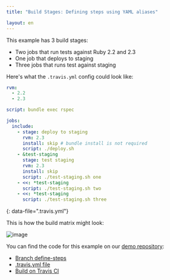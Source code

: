 ```yaml
---
title: "Build Stages: Defining steps using YAML aliases"

layout: en
---
```


This example has 3 build stages:

* Two jobs that run tests against Ruby 2.2 and 2.3
* One job that deploys to staging
* Three jobs that runs test against staging

Here's what the `.travis.yml` config could look like:

```yaml
rvm:
  - 2.2
  - 2.3

script: bundle exec rspec

jobs:
  include:
    - stage: deploy to staging
      rvm: 2.3
      install: skip # bundle install is not required
      script: ./deploy.sh
    - &test-staging
      stage: test staging
      rvm: 2.3
      install: skip
      script: ./test-staging.sh one
    - <<: *test-staging
      script: ./test-staging.sh two
    - <<: *test-staging
      script: ./test-staging.sh three
```
{: data-file=".travis.yml"}

This is how the build matrix might look:

![image](https://cloud.githubusercontent.com/assets/2208/25947019/f68d7c9c-364d-11e7-80c2-e4c549910dbc.png)

You can find the code for this example on our [demo repository](https://github.com/travis-ci/build-stages-demo):

* [Branch define-steps](https://github.com/travis-ci/build-stages-demo/tree/using-yaml-aliases/)
* [.travis.yml file](https://github.com/travis-ci/build-stages-demo/blob/using-yaml-aliases/.travis.yml)
* [Build on Travis CI](https://travis-ci.org/travis-ci/build-stages-demo/builds/231120211)
